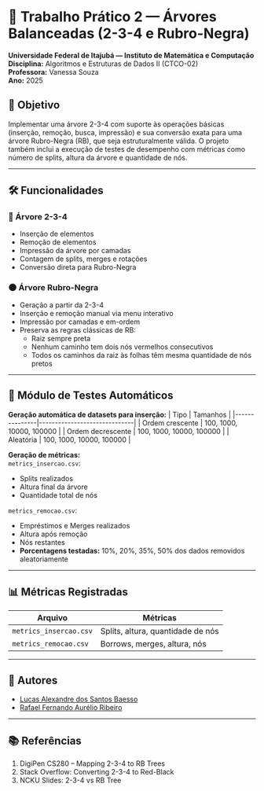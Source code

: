 # 🌳 Trabalho Prático 2 — Árvores Balanceadas (2-3-4 e Rubro-Negra)

**Universidade Federal de Itajubá — Instituto de Matemática e Computação**  
**Disciplina:** Algoritmos e Estruturas de Dados II (CTCO-02)  
**Professora:** Vanessa Souza  
**Ano:** 2025  

## 🧠 Objetivo
Implementar uma árvore 2-3-4 com suporte às operações básicas (inserção, remoção, busca, impressão) e sua conversão exata para uma árvore Rubro-Negra (RB), que seja estruturalmente válida. O projeto também inclui a execução de testes de desempenho com métricas como número de splits, altura da árvore e quantidade de nós.

---

## 🛠️ Funcionalidades

### 🌲 Árvore 2-3-4
- Inserção de elementos  
- Remoção de elementos  
- Impressão da árvore por camadas  
- Contagem de splits, merges e rotações  
- Conversão direta para Rubro-Negra

### 🌑 Árvore Rubro-Negra
- Geração a partir da 2-3-4  
- Inserção e remoção manual via menu interativo  
- Impressão por camadas e em-ordem  
- Preserva as regras clássicas de RB:
  - Raiz sempre preta
  - Nenhum caminho tem dois nós vermelhos consecutivos
  - Todos os caminhos da raiz às folhas têm mesma quantidade de nós pretos

---

## 🧲 Módulo de Testes Automáticos
**Geração automática de datasets para inserção:**
| Tipo          | Tamanhos                     |
|---------------|------------------------------|
| Ordem crescente | 100, 1000, 10000, 100000     |
| Ordem decrescente | 100, 1000, 10000, 100000  |
| Aleatória     | 100, 1000, 10000, 100000     |

**Geração de métricas:**  
`metrics_insercao.csv`:
- Splits realizados
- Altura final da árvore
- Quantidade total de nós  

`metrics_remocao.csv`:
- Empréstimos e Merges realizados
- Altura após remoção
- Nós restantes
- **Porcentagens testadas:** 10%, 20%, 35%, 50% dos dados removidos aleatoriamente

---

## 📊 Métricas Registradas
| Arquivo              | Métricas                          |
|----------------------|-----------------------------------|
| `metrics_insercao.csv` | Splits, altura, quantidade de nós |
| `metrics_remocao.csv`  | Borrows, merges, altura, nós      |

---

## 👥 Autores
- [Lucas Alexandre dos Santos Baesso](https://github.com/01baesso)  
- [Rafael Fernando Aurélio Ribeiro](https>//github.com/rafaelfernando28)

---

## 📚 Referências
1. DigiPen CS280 – Mapping 2-3-4 to RB Trees  
2. Stack Overflow: Converting 2-3-4 to Red-Black  
3. NCKU Slides: 2-3-4 vs RB Tree  
